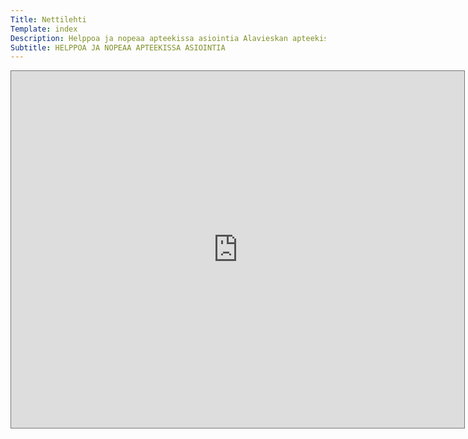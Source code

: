 ```yaml
---
Title: Nettilehti
Template: index
Description: Helppoa ja nopeaa apteekissa asiointia Alavieskan apteekissa
Subtitle: HELPPOA JA NOPEAA APTEEKISSA ASIOINTIA
---
```

<iframe style="border: 1px solid #777;" src="https://indd.adobe.com/embed/cb3d221a-83b6-4002-b991-400d51dce2fe?startpage=1&allowFullscreen=true" width="725px" height="571px" frameborder="0" allowfullscreen="yes"></iframe>